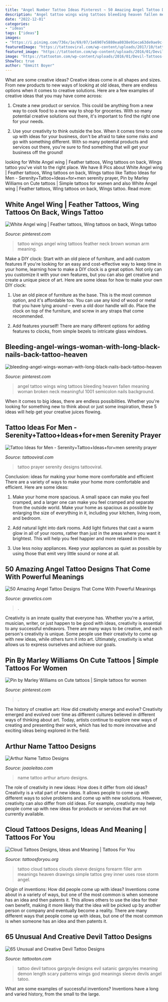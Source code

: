 ```yaml
---
title: "Angel Number Tattoo Ideas Pinterest ~ 50 Amazing Angel Tattoo Designs That Come With Powerful Meanings"
description: "Angel tattoo wings wing tattoos bleeding heaven fallen meaning woman broken neck meaningful 1001 semicolon nails background"
date: "2022-12-01"
categories:
- "ideas"
tags: ["ideas"]
images:
- "https://i.pinimg.com/736x/1e/69/07/1e6907e5880ea8038e91eca63de9ae9c--cute-tattoos-simple.jpg"
featuredImage: "https://tattooviral.com/wp-content/uploads/2017/10/tattoo-ideas-for-men-serenitytattooideasformen-serenity-prayer-tattoo.jpg"
featured_image: "https://tattooton.com/wp-content/uploads/2016/01/Devil-Tattoos-Designs.49.jpg"
image: "https://tattooton.com/wp-content/uploads/2016/01/Devil-Tattoos-Designs.49.jpg"
ShowToc: true
author: "Emmitt Boyer"
---
```



What are some creative ideas?
Creative ideas come in all shapes and sizes. From new products to new ways of looking at old ideas, there are endless options when it comes to creative solutions. Here are a few examples of creative ideas that you may have come across: 
1. Create a new product or service. This could be anything from a new way to cook food to a new way to shop for groceries. With so many potential creative solutions out there, it's important to find the right one for your needs. 

2. Use your creativity to think outside the box. When it comes time to come up with ideas for your business, don't be afraid to take some risks and go with something different. With so many potential products and services out there, you're sure to find something that will get your business off the ground! 


	

		
looking for White Angel wing | Feather tattoos, Wing tattoos on back, Wings tattoo you've visit to the right place. We have 8 Pics about White Angel wing | Feather tattoos, Wing tattoos on back, Wings tattoo like Tattoo Ideas for Men - Serenity+Tattoo+Ideas+for+men serenity prayer, Pin by Marley Williams on Cute tattoos | Simple tattoos for women and also White Angel wing | Feather tattoos, Wing tattoos on back, Wings tattoo. Read more:
		
    
## White Angel Wing | Feather Tattoos, Wing Tattoos On Back, Wings Tattoo

<img loading=lazy src="https://i.pinimg.com/736x/1f/6b/08/1f6b08574ce0718a6f76154d152ae30d.jpg" onerror="this.onerror=null;this.src='https://tse2.mm.bing.net/th?id=OIP.l044UtlwRMCI_g56sVY9qAHaJ3&amp;pid=15.1';" alt="White Angel wing | Feather tattoos, Wing tattoos on back, Wings tattoo">

_Source: pinterest.com_

>tattoo wings angel wing tattoos feather neck brown woman arm meaning. 

	

Make a DIY clock: Start with an old piece of furniture, and add custom features
If you're looking for an easy and cost-effective way to keep time in your home, learning how to make a DIY clock is a great option. Not only can you customize it with your own features, but you can also get creative and create a unique piece of art. Here are some ideas for how to make your own DIY clock:
1. Use an old piece of furniture as the base. This is the most common option, and it's affordable too. You can use any kind of wood or metal that you have lying around – even a old door handle will do. Place the clock on top of the furniture, and screw in any straps that come recommended.

2. Add features yourself! There are many different options for adding features to clocks, from simple bezels to intricate glass windows.

    
## Bleeding-angel-wings-woman-with-long-black-nails-back-tattoo-heaven

<img loading=lazy src="https://i.pinimg.com/736x/f8/39/98/f8399821d23a115417d79a1e554e0fae.jpg" onerror="this.onerror=null;this.src='https://tse4.mm.bing.net/th?id=OIP.D7SKhRceIQ9YDLC4ADN8LwHaKV&amp;pid=15.1';" alt="bleeding-angel-wings-woman-with-long-black-nails-back-tattoo-heaven">

_Source: pinterest.com_

>angel tattoo wings wing tattoos bleeding heaven fallen meaning woman broken neck meaningful 1001 semicolon nails background. 

	

When it comes to big ideas, there are endless possibilities. Whether you're looking for something new to think about or just some inspiration, these 5 ideas will help get your creative juices flowing.

    
## Tattoo Ideas For Men - Serenity+Tattoo+Ideas+for+men Serenity Prayer

<img loading=lazy src="https://tattooviral.com/wp-content/uploads/2017/10/tattoo-ideas-for-men-serenitytattooideasformen-serenity-prayer-tattoo.jpg" onerror="this.onerror=null;this.src='https://tse3.mm.bing.net/th?id=OIP.US0QiG_dAmUKRwAw7Hk42gHaLG&amp;pid=15.1';" alt="Tattoo Ideas for Men - Serenity+Tattoo+Ideas+for+men serenity prayer">

_Source: tattooviral.com_

>tattoo prayer serenity designs tattooviral. 

	

Conclusion: ideas for making your home more comfortable and efficient
There are a variety of ways to make your home more comfortable and efficient. Here are some ideas: 
1. Make your home more spacious. A small space can make you feel cramped, and a larger one can make you feel cramped and separate from the outside world. Make your home as spacious as possible by enlarging the size of everything in it, including your kitchen, living room, and bedroom.

2. Add natural light into dark rooms. Add light fixtures that cast a warm glow in all of your rooms, rather than just in the areas where you want it brightest. This will help you feel happier and more relaxed in them.

3. Use less noisy appliances. Keep your appliances as quiet as possible by using those that emit very little sound or none at all.

    
## 50 Amazing Angel Tattoo Designs That Come With Powerful Meanings

<img loading=lazy src="https://www.gravetics.com/wp-content/uploads/2017/07/Small-Angel-On-Clouds-With-Bird.jpg" onerror="this.onerror=null;this.src='https://tse2.mm.bing.net/th?id=OIP.Qlh_rXMawnblN9dWXw_dIQHaJ4&amp;pid=15.1';" alt="50 Amazing Angel Tattoo Designs That Come With Powerful Meanings">

_Source: gravetics.com_

>. 

	

Creativity is an innate quality that everyone has. Whether you're a artist, musician, writer, or just happen to be good with ideas, creativity is essential to any successful endeavors. There are many ways to be creative, and each person's creativity is unique. Some people use their creativity to come up with new ideas, while others turn it into art. Ultimately, creativity is what allows us to express ourselves and achieve our goals.

    
## Pin By Marley Williams On Cute Tattoos | Simple Tattoos For Women

<img loading=lazy src="https://i.pinimg.com/736x/1e/69/07/1e6907e5880ea8038e91eca63de9ae9c--cute-tattoos-simple.jpg" onerror="this.onerror=null;this.src='https://tse4.mm.bing.net/th?id=OIP.gMgAEr-X5BXoyeDm-081ugHaJ4&amp;pid=15.1';" alt="Pin by Marley Williams on Cute tattoos | Simple tattoos for women">

_Source: pinterest.com_

>. 

	

The history of creative art: How did creativity emerge and evolve?
Creativity emerged and evolved over time as different cultures believed in different ways of thinking about art. Today, artists continue to explore new ways of creating and presenting their work, which has led to more innovative and exciting ideas being explored in the field.

    
## Arthur Name Tattoo Designs

<img loading=lazy src="https://www.joaoleitao.com/tattoo-name/files/male-names1/tattoo-design-name-arthur-11.png" onerror="this.onerror=null;this.src='https://tse4.mm.bing.net/th?id=OIP.WwLlUbSDfVaHLDxEHTNfIwHaEW&amp;pid=15.1';" alt="Arthur Name Tattoo Designs">

_Source: joaoleitao.com_

>name tattoo arthur arturo designs. 

	

The role of creativity in new ideas: How does it differ from old ideas?
Creativity is a vital part of new ideas. It allows people to come up with different ways to solve problems and come up with new solutions. However, creativity can also differ from old ideas. For example, creativity may help people come up with new ideas for products or services that are not currently available.

    
## Cloud Tattoos Designs, Ideas And Meaning | Tattoos For You

<img loading=lazy src="http://www.tattoosforyou.org/wp-content/uploads/2013/10/Cloud-Tattoos.jpg" onerror="this.onerror=null;this.src='https://tse4.mm.bing.net/th?id=OIP.KHsRUWGyFWuVf55nnBJxIQHaLH&amp;pid=15.1';" alt="Cloud Tattoos Designs, Ideas and Meaning | Tattoos For You">

_Source: tattoosforyou.org_

>tattoo cloud tattoos clouds sleeve designs forearm filler arm meanings heaven drawings simple tattos grey inner uses rose storm angel. 

	

Origin of inventions: How did people come up with ideas?
Inventions come about in a variety of ways, but one of the most common is when someone has an idea and then patents it. This allows others to use the idea for their own benefit, making it more likely that the idea will be picked up by another person or company and eventually become a reality. There are many different ways that people come up with ideas, but one of the most common is when someone has an idea and then patents it.

    
## 65 Unusual And Creative Devil Tattoo Designs

<img loading=lazy src="https://tattooton.com/wp-content/uploads/2016/01/Devil-Tattoos-Designs.49.jpg" onerror="this.onerror=null;this.src='https://tse3.mm.bing.net/th?id=OIP.9G9VgFR-g5SeGNW1UpuvYwHaL5&amp;pid=15.1';" alt="65 Unusual and Creative Devil Tattoo Designs">

_Source: tattooton.com_

>tattoo devil tattoos gargoyle designs evil satanic gargoyles meaning demon length scary patterns wings god meanings sleeve devils angel tatoo. 

	

What are some examples of successful inventions?
Inventions have a long and varied history, from the small to the large.

